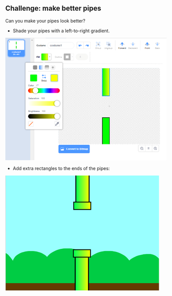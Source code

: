 ## Challenge: make better pipes

Can you make your pipes look better?

+ Shade your pipes with a left-to-right gradient.

![ảnh chụp màn hình](images/flappy-pipes-filled.png)

+ Add extra rectangles to the ends of the pipes:

![ảnh chụp màn hình](images/flappy-pipes-ends.png)